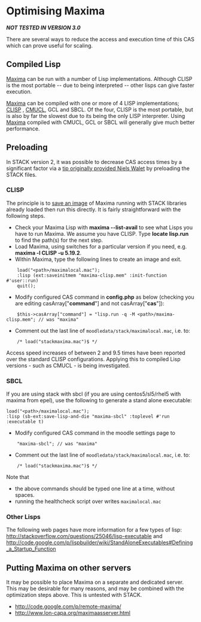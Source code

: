 # Optimising Maxima

***NOT TESTED IN VERSION 3.0***

There are several ways to reduce the access and execution time of this CAS which can prove useful for scaling.

## Compiled Lisp ##

[Maxima](../CAS/Maxima.md) can be run with a number of Lisp implementations.
Although CLISP is the most portable -- due to being interpreted -- other lisps can give faster execution.

[Maxima](../CAS/Maxima.md) can be compiled with one or more of 4 LISP implementations;
[CLISP](http://en.wikipedia.org/wiki/CLISP) , [CMUCL](http://en.wikipedia.org/wiki/CMU_Common_Lisp),
GCL and SBCL. Of the four, CLISP is the most portable, but is also by far the slowest due to its being
the only LISP interpreter. Using [Maxima](../CAS/Maxima.md) compiled with CMUCL, GCL or SBCL will generally
give much better performance.

## Preloading ##

In STACK version 2, it was possible to decrease CAS access times by a significant factor via a [tip originally provided Niels
Walet](http://stack.bham.ac.uk/live/mod/forum/discuss.php?d=134) by preloading the STACK files.

### CLISP ###

The principle is to [save an image](http://clisp.cons.org/impnotes/image.html) of Maxima running with STACK libraries already loaded then run this directly.  It
is fairly straightforward with the following steps.

* Check your Maxima Lisp with **maxima --list-avail** to see what Lisps you have to run Maxima.  We assume you have CLISP. Type **locate lisp.run** to find the
path(s) for the next step.
* Load Maxima, using switches for a particular version if you need, e.g. **maxima -l CLISP -u 5.19.2**.
* Within Maxima, type the following lines to create an image and exit.

~~~~
	load("<path>/maximalocal.mac");
	:lisp (ext:saveinitmem "maxima-clisp.mem" :init-function #'user::run)
	quit();
~~~~

* Modify configured CAS command in **config.php** as below (checking you are editing casArray["**command**"] and not casArray["**cas**"]):

~~~~
	$this->casArray["command"] = "lisp.run -q -M <path>/maxima-clisp.mem"; // was "maxima"
~~~~

* Comment out the last line of `moodledata/stack/maximalocal.mac`, i.e. to:

~~~~~
	/* load("stackmaxima.mac")$ */
~~~~~

Access speed increases of between 2 and 9.5 times have been reported over the standard CLISP configurations.
Applying this to compiled Lisp versions - such as CMUCL - is being investigated.

### SBCL ###

If you are using stack with sbcl (if you are using centos5/sl5/rhel5 with maxima from epel), use the following to generate a stand alone executable:

	load("<path>/maximalocal.mac");
	:lisp (sb-ext:save-lisp-and-die "maxima-sbcl" :toplevel #'run :executable t)

* Modify configured CAS command in the moodle settings page to
~~~~~~
	"maxima-sbcl"; // was "maxima"
~~~~~~
* Comment out the last line of `moodledata/stack/maximalocal.mac`, i.e. to:
~~~~~
	/* load("stackmaxima.mac")$ */
~~~~~

Note that

* the above commands should be typed one line at a time, without spaces.
* running the healthcheck script over writes `maximalocal.mac`

### Other Lisps ###

The following web pages have more information for a few types of lisp: <http://stackoverflow.com/questions/25046/lisp-executable> and
<http://code.google.com/p/lispbuilder/wiki/StandAloneExecutables#Defining_a_Startup_Function>

## Putting Maxima on other servers ##

It may be possible to place Maxima on a separate and dedicated server.  This may be desirable for many reasons, and may be combined with the optimization steps
above.  This is untested with STACK.

  *  <http://code.google.com/p/remote-maxima/>
  *  <http://www.lon-capa.org/maximaasserver.html>

